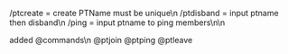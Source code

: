 /ptcreate = create PTName must be unique\n
/ptdisband = input ptname then disband\n
/ping = input ptname to ping members\n\n

added @commands\n
@ptjoin @ptping @ptleave